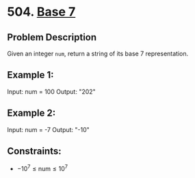 # 504. [Base 7](https://leetcode.com/problems/base-7/description/)

## Problem Description

Given an integer `num`, return a string of its base 7 representation.

## Example 1:

Input: num = 100
Output: "202"

## Example 2:

Input: num = -7
Output: "-10"

## Constraints:

- $-10^7 \leq \text{num} \leq 10^7$

